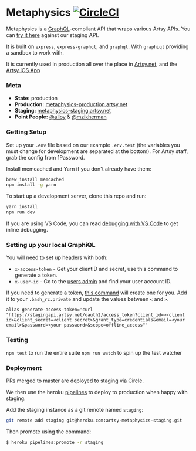 # Metaphysics [![CircleCI](https://circleci.com/gh/artsy/metaphysics.svg?style=svg)](https://circleci.com/gh/artsy/metaphysics)

Metaphysics is a [GraphQL](http://graphql.org)-compliant API that wraps various Artsy APIs. You can [try it here](https://metaphysics-staging.artsy.net/) against our staging API.

It is built on `express`, `express-graphql`, and `graphql`. With `graphiql` providing a sandbox to work with.

It is currently used in production all over the place in [Artsy.net](http://github.com/artsy/force/), and the [Artsy iOS App](http://github.com/artsy/eigen)

### Meta

-   **State:** production
-   **Production:** [metaphysics-production.artsy.net](https://metaphysics-production.artsy.net/)
-   **Staging:** [metaphysics-staging.artsy.net](https://metaphysics-staging.artsy.net/)
-   **Point People:** [@alloy](https://github.com/alloy) & [@mzikherman](https://github.com/mzikherman)

### Getting Setup

Set up your `.env` file based on our example `.env.test` (the variables you must change for development are separated at the bottom). For Artsy staff, grab the config from 1Password.

Install memcached and Yarn if you don't already have them:

```sh
brew install memcached
npm install -g yarn
```

To start up a development server, clone this repo and run:

```sh
yarn install
npm run dev
```

If you are using VS Code, you can read [debugging with VS Code](docs/debugging_with_vscode.md) to get inline debugging.

### Setting up your local GraphiQL

You will need to set up headers with both:

-   `x-access-token` - Get your clientID and secret, use this command to generate a token.
-   `x-user-id` - Go to the [users admin](https://admin-staging.artsy.net/users) and find your user account ID.

If you need to generate a token, [this command](https://artsy.slack.com/archives/C02BC3HEJ/p1492126234025615) will create one for you. Add it to your `.bash_rc.private` and update the values between `<` and `>`.

    alias generate-access-token='curl "https://stagingapi.artsy.net/oauth2/access_token?client_id=><client id>&client_secret=<client secret>&grant_type=credentials&email=<your email>&password=<your password>&scope=offline_access"'

### Testing

`npm test` to run the entire suite
`npm run watch` to spin up the test watcher

### Deployment

PRs merged to master are deployed to staging via Circle.

We then use the heroku [pipelines](https://blog.heroku.com/archives/2013/7/10/heroku-pipelines-beta) to deploy to production when happy with staging.

Add the staging instance as a git remote named `staging`:

```sh
git remote add staging git@heroku.com:artsy-metaphysics-staging.git
```

Then promote using the command:

```sh
$ heroku pipelines:promote -r staging
```
